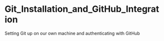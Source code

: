 # Git_Installation_and_GitHub_Integration
Setting Git up on our own machine and authenticating with GitHub
